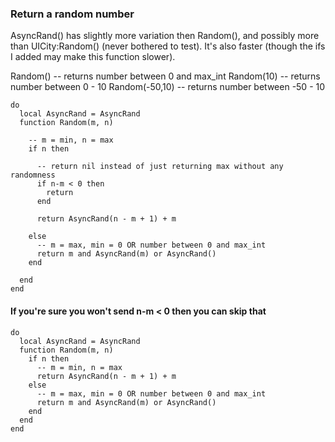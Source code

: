 ### Return a random number

AsyncRand() has slightly more variation then Random(), and possibly more than UICity:Random() (never bothered to test).
It's also faster (though the ifs I added may make this function slower).

Random() -- returns number between 0 and max_int
Random(10) -- returns number between 0 - 10
Random(-50,10) -- returns number between -50 - 10

```
do
  local AsyncRand = AsyncRand
  function Random(m, n)

    -- m = min, n = max
    if n then

      -- return nil instead of just returning max without any randomness
      if n-m < 0 then
        return
      end

      return AsyncRand(n - m + 1) + m

    else
      -- m = max, min = 0 OR number between 0 and max_int
      return m and AsyncRand(m) or AsyncRand()
    end

  end
end
```

#### If you're sure you won't send n-m < 0 then you can skip that
```
do
  local AsyncRand = AsyncRand
  function Random(m, n)
    if n then
      -- m = min, n = max
      return AsyncRand(n - m + 1) + m
    else
      -- m = max, min = 0 OR number between 0 and max_int
      return m and AsyncRand(m) or AsyncRand()
    end
  end
end
```

